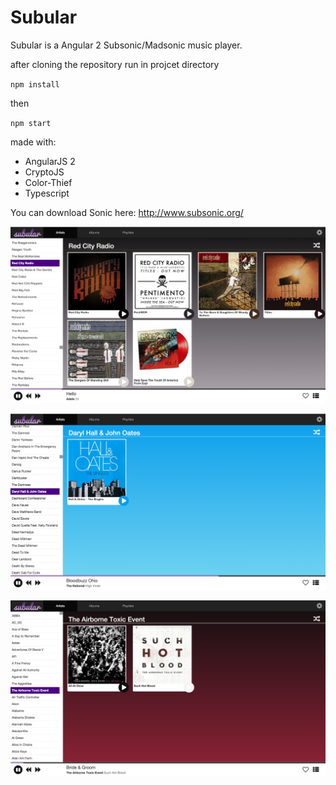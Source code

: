 # Subular

Subular is a Angular 2 Subsonic/Madsonic music player.

after cloning the repository run in projcet directory

`npm install`

then

`npm start`


made with:
* AngularJS 2
* CryptoJS
* Color-Thief
* Typescript

You can download Sonic here:
http://www.subsonic.org/

![Alt text](/images/screen2.png)

![Alt text](/images/screen3.png)

![Alt text](/images/screen1.png)